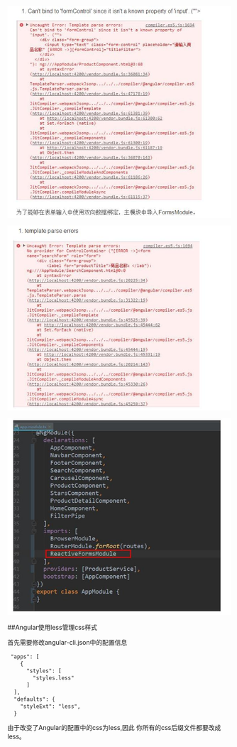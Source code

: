 ![](/assets/360截图20171030202620762.jpg)

![](/assets/360截图20171030202636898.jpg)

![](/assets/360截图20171030202648394.jpg)


##Angular使用less管理css样式

首先需要修改angular-cli.json中的配置信息

```
 "apps": [
    {
      "styles": [
        "styles.less"
      ]  
  ],
  "defaults": {
    "styleExt": "less",
  }
```

由于改变了Angular的配置中的css为less,因此 你所有的css后缀文件都要改成less。














